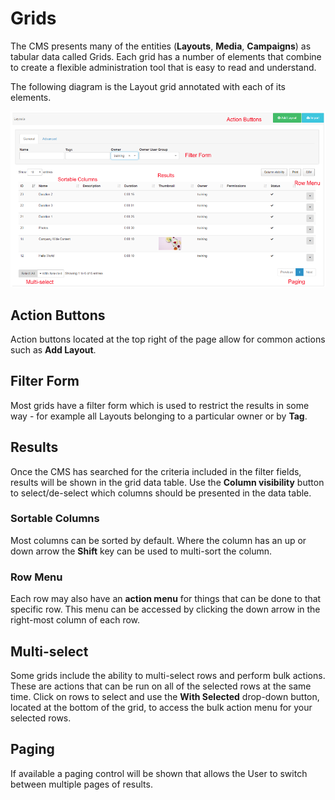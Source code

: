 <!--toc=tour-->

# Grids

The CMS presents many of the entities (**Layouts**, **Media**, **Campaigns**) as tabular data called Grids. Each grid has a number of elements that combine to create a flexible administration tool that is easy to read and understand.

The following diagram is the Layout grid annotated with each of its elements.

![CMS Grids](img/tour_cms_grids.png)

## Action Buttons

Action buttons located at the top right of the page allow for common actions such as **Add Layout**.

## Filter Form

Most grids have a filter form which is used to restrict the results in some way - for example all Layouts belonging to a particular owner or by **Tag**.

## Results

Once the CMS has searched for the criteria included in the filter fields, results will be shown in the grid data table. Use the **Column visibility** button to select/de-select which columns should be presented in the data table. 

### Sortable Columns

Most columns can be sorted by default. Where the column has an up or down arrow the **Shift** key can be used to multi-sort the column.

### Row Menu

Each row may also have an **action menu** for things that can be done to that specific row. This menu can be accessed by clicking the down arrow in the right-most column of each row.

## Multi-select

Some grids include the ability to multi-select rows and perform bulk actions. These are actions that can be run on all of the selected rows at the same time. Click on rows to select and use the **With Selected** drop-down button, located at the bottom of the grid, to access the bulk action menu for your selected rows.

## Paging

If available a paging control will be shown that allows the User to switch between multiple pages of results.